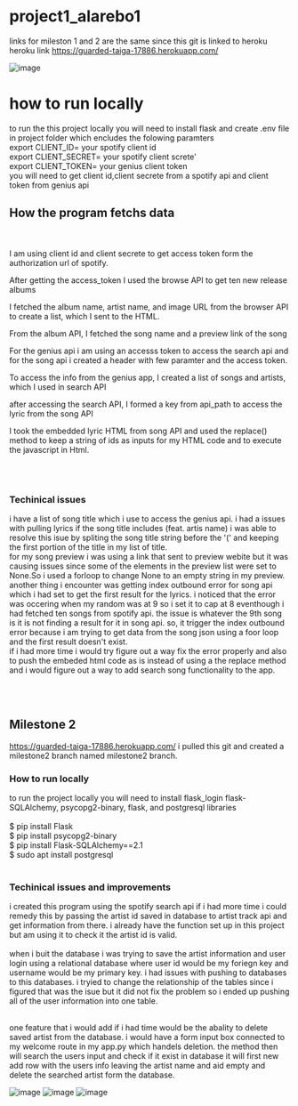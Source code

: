 # project1_alarebo1

links for mileston 1 and 2 are the same since this git is linked to heroku
heroku link
https://guarded-taiga-17886.herokuapp.com/

![image](https://user-images.githubusercontent.com/77553304/134118406-42cd2d1c-1542-4f08-9461-3caccdf4f6cd.png)

<h1> how to run locally </h1>
to run the this project locally you will need to install flask and create .env file in project folder which encludes the folowing paramters
    <br>export CLIENT_ID=  your spotify client id 
    <br>export CLIENT_SECRET= your spotify client screte'  
    <br>export CLIENT_TOKEN=  your genius client token<br>
you will need to get client id,client secrete from a spotify api and client token from genius api



<h2>How the program fetchs data</h2><br><br>
I am using client id and client secrete to  get access token  form the authorization url of spotify.

After getting  the access_token I used the browse API to get ten new release albums 

I fetched the album name,  artist name, and image URL from the browser API to create a list, which I sent to the HTML.

From the album API, I fetched the song name and a preview link of the song

For the genius api i am using an accesss token to access the search api and for the song api i created a header with few paramter and the access token.

To access the info from the genius app, I created a list of songs and artists, which I used in search API  

after accessing the search API, I formed a key  from api_path to  access the lyric from the song API

I took the embedded lyric HTML from song API and used the replace() method to keep a string of ids as inputs for my HTML code and to execute the javascript in Html.

<br><br><h3>Techinical issues</h3>
i have a list of song title which i use to access the genius api. i had a issues with pulling lyrics if the song title includes (feat. artis name)
i was able to resolve this isue by spliting the song title string before the '(' and keeping the first portion of the title in my list of title.<br>
for my song preview i was using a link that sent to preview webite but it was causing issues since some of the elements in the preview list were set to None.So i used a forloop to change None to an empty string in my preview.<br>
another thing i encounter was getting index outbound error for song api which i had set to get the first result for the lyrics. i noticed that the error was occering when my random was at 9 so i set it to cap at 8 eventhough i had fetched ten songs from spotify api. the issue is whatever the 9th song is it is not finding a result for it in song api. so, it trigger the index outbound error because i am trying to get data from the song json using a foor loop and the first result doesn't exist.
<br>if i had more time i would try figure out a way fix the error properly and also to push the embeded html code as is instead of using a the replace method and i would figure out a way to add search song functionality to the app.

<br><br><h2>Milestone 2</h2>
https://guarded-taiga-17886.herokuapp.com/
 i pulled this git and created a milestone2 branch named milestone2 branch.
 <h3>How to run locally</h3>
 to run the project locally you will need to install flask_login flask-SQLAlchemy, psycopg2-binary,
 flask, and postgresql libraries<br><br>
    $ pip install Flask<br>
    $ pip install psycopg2-binary<br>
    $ pip install Flask-SQLAlchemy==2.1<br>
    $ sudo apt install postgresql<br><br>
   
<h3>Techinical issues and improvements</h3>
i created this program using the spotify search api if i had more time i could remedy this by passing
the artist id saved in database to artist track api and get information from there. i already have 
the function set up in this project but am using it to check it the artist id is valid.
<br><br>
when i buit the database i was trying to save the artist information and user login using a 
relational database where user id would be my foriegn key and username would be my primary key. 
i had issues with pushing to databases to this databases. i tryied to change the relationship of the 
tables since i figured that was the isue but it did not fix the problem so i ended up pushing all of 
the user information into one table.<br><br>

one feature that i would add if i had time would be the abality to delete saved artist from the 
database. i would have a form input box connected to my welcome route in my app.py which handels 
deletion. the method then will search the users input and check if it exist in database it will
first new add row with the users info leaving the artist name and aid empty and delete the searched 
artist form the database.

 
 ![image](https://user-images.githubusercontent.com/77553304/137207415-5de09b59-eb8f-46e5-b89a-23c4435fb8c5.png)
 ![image](https://user-images.githubusercontent.com/77553304/137207502-c97aedbf-a294-4174-9197-46588d1b4c84.png)
 ![image](https://user-images.githubusercontent.com/77553304/137207621-f887dba9-7bd4-49ad-addd-cbd10b783d98.png)





